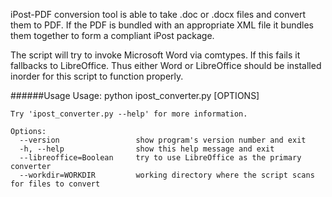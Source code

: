 iPost-PDF conversion tool is able to take .doc or .docx files and convert them to PDF. If the PDF is bundled with an appropriate XML file it bundles them together to form a compliant iPost package.

The script will try to invoke Microsoft Word via comtypes. If this fails it fallbacks to LibreOffice. Thus either Word or LibreOffice should be installed inorder for this script to function properly.

######Usage
Usage: python ipost_converter.py [OPTIONS]

```
Try 'ipost_converter.py --help' for more information.

Options:
  --version                 show program's version number and exit
  -h, --help                show this help message and exit
  --libreoffice=Boolean     try to use LibreOffice as the primary converter
  --workdir=WORKDIR         working directory where the script scans for files to convert
```